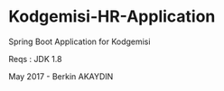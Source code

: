 # Kodgemisi-HR-Application

Spring Boot Application for Kodgemisi

Reqs : JDK 1.8

May 2017 - Berkin AKAYDIN
